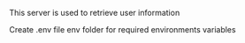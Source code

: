 This server is used to retrieve user information

Create .env file env folder for required environments variables
